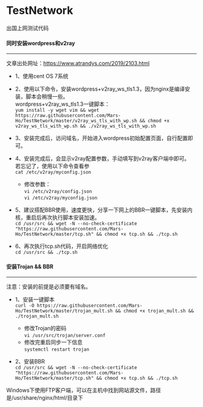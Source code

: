 # TestNetwork
出国上网测试代码


#### 同时安装wordpress和v2ray
---
文章出处网址：[]()<https://www.atrandys.com/2019/2103.html>

+ 1、使用cent OS 7系统

+ 2、使用以下命令，安装wordpress+v2ray_ws_tls1.3，因为nginx是编译安装，脚本会稍慢一些。  
wordpress+v2ray_ws_tls1.3一键脚本：  
`yum install -y wget vim && wget https://raw.githubusercontent.com/Mars-Ho/TestNetwork/master/v2ray_ws_tls_with_wp.sh && chmod +x v2ray_ws_tls_with_wp.sh && ./v2ray_ws_tls_with_wp.sh`


+ 3、安装完成后，访问域名，开始进入wordpress初始配置页面，自行配置即可。

+ 4、安装完成后，会显示v2ray配置参数，手动填写到v2ray客户端中即可。  
若忘记了，使用以下命令查看参  
`cat /etc/v2ray/myconfig.json`
	+ 修改参数：  
  `vi /etc/v2ray/config.json`  
  `vi /etc/v2ray/myconfig.json`

+ 5、建议搭配BBR使用，速度更快，分享一下网上的BBR一键脚本，先安装内核，重启后再次执行脚本安装加速。  
`cd /usr/src && wget -N --no-check-certificate "https://raw.githubusercontent.com/Mars-Ho/TestNetwork/master/tcp.sh" && chmod +x tcp.sh && ./tcp.sh`

+ 6、再次执行tcp.sh代码，开启网络优化  
`cd /usr/src && ./tcp.sh`

  
  
#### 安装Trojan && BBR
---
注意：安装的前提是必须要有域名。
+ 1、安装一键脚本  
`curl -O https://raw.githubusercontent.com/Mars-Ho/TestNetwork/master/trojan_mult.sh && chmod +x trojan_mult.sh && ./trojan_mult.sh`

  + 修改Trojan的密码  
  `vi /usr/src/trojan/server.conf`
  + 修改完重启同步一下信息  
  `systemctl restart trojan`

+ 2、安装BBR  
`cd /usr/src && wget -N --no-check-certificate "https://raw.githubusercontent.com/Mars-Ho/TestNetwork/master/tcp.sh" && chmod +x tcp.sh && ./tcp.sh`

Windows下使用FTP客户端，可以在主机中找到网站源文件，路径是/usr/share/nginx/html/目录下
